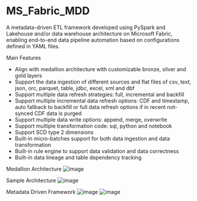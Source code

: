 # MS_Fabric_MDD
A metadata-driven ETL framework developed using PySpark and Lakehouse and/or data warehouse architecture on Microsoft Fabric, enabling end-to-end data pipeline automation based on configurations defined in YAML files.

Main Features
- Align with medallion architecture with customizable bronze, silver and gold layers
- Support the data ingestion of different sources and flat files of csv, text, json, orc, parquet, table, jdbc, excel, xml and dbf
- Support multiple data refresh strategies: full, incremental and backfill
- Support multiple incremental data refresh options: CDF and timestamp, auto fallback to backfill or full data refresh options if in recent not-synced CDF data is purged
- Support multiple data write options: append, merge, overwrite
- Support multiple transformation code: sql, python and notebook
- Support SCD type 2 dimensions
- Built-in micro-batches support for both data ingestion and data transformation
- Built-in rule engine to support data validation and data correctness
- Built-in data lineage and table dependency tracking

Medallion Architecture
![image](https://github.com/user-attachments/assets/59efce49-118b-4f1f-b7ea-64b284535bf7)

Sample Architecture
![image](https://github.com/user-attachments/assets/6963fe35-e49d-4821-90f1-d92a172e4f67)

Metadata Driven Framework
![image](https://github.com/user-attachments/assets/b0839581-9cd8-438e-9a67-92bb2602e5bb)
![image](https://github.com/user-attachments/assets/0ffafe32-3550-483e-bb8f-25b7065b50b8)


